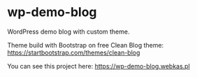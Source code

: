 # wp-demo-blog

WordPress demo blog with custom theme.

Theme build with Bootstrap on free Clean Blog theme: https://startbootstrap.com/themes/clean-blog

You can see this project here: https://wp-demo-blog.webkas.pl